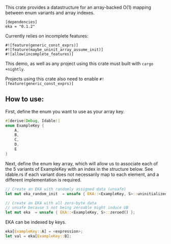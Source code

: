 This crate provides a datastructure for an array-backed O(1) mapping between enum variants and array indexes.

```
[dependencies]
eka = "0.1.2"
```

Currently relies on incomplete features:
```
#![feature(generic_const_exprs)]
#![feature(maybe_uninit_array_assume_init)]
#![allow(incomplete_features)]
```

This demo, as well as any project using this crate must built with `cargo +nightly`. 

Projects using this crate also need to enable
`#![feature(generic_const_exprs)]`

## How to use:

First, define the enum you want to use as your array key.

``` main.rs
#[derive(Debug, Idable)]
enum ExampleKey {
    A,
    B,
    C,
    D,
    E
}
``` 

Next, define the enum key array, which will allow us to associate each of the 5 variants of ExampleKey with an index in the structure below. See idable.rs if each variant does not necessarily map to each element, and a different implementation is required.
```main.rs
// Create an EKA with randomly assigned data (unsafe)
let mut eka_random_init  = unsafe { EKA::<ExampleKey, S>::uninitialized() };

// Create an EKA with all zero-byte data 
// unsafe because S not being zeroable might induce UB
let mut eka  = unsafe { EKA::<ExampleKey, S>::zeroed() };
```

EKA can be indexed by keys.
```main.rs
eka[ExampleKey::A] = <expression>;
let val = eka[ExampleKey::B];
```